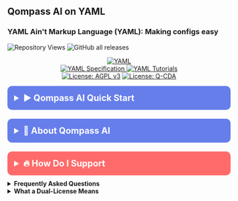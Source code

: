 <!----------/qompassai/yaml/README.md ---------------->
<!-- ----------Qompass AI YAML ----------------------->
<!-- Copyright (C) 2025 Qompass AI, All rights reserved -->
<!-------------------------------------------------------->

<h2> Qompass AI on YAML </h2>

<h3> YAML Ain't Markup Language (YAML): Making configs easy </h3>

![Repository Views](https://komarev.com/ghpvc/?username=qompassai-yaml)
![GitHub all releases](https://img.shields.io/github/downloads/qompassai/yaml/total?style=flat-square)

<p align="center">
  <a href="https://yaml.org/">
  <img src="https://img.shields.io/badge/YAML-000000?style=for-the-badge&logo=yaml&logoColor=white" alt="YAML">
</a>
<br>
<a href="https://yaml.org/spec/1.2.2/">
  <img src="https://img.shields.io/badge/YAML_Specification-blue?style=flat-square" alt="YAML Specification">
</a>
<a href="https://github.com/topics/yaml">
  <img src="https://img.shields.io/badge/YAML_Tutorials-green?style=flat-square" alt="YAML Tutorials">
</a>

<br>
  <a href="https://www.gnu.org/licenses/agpl-3.0"><img src="https://img.shields.io/badge/License-AGPL%20v3-blue.svg" alt="License: AGPL v3"></a>
  <a href="./LICENSE-QCDA"><img src="https://img.shields.io/badge/license-Q--CDA-lightgrey.svg" alt="License: Q-CDA"></a>
</p>


<details>
  <summary style="font-size: 1.4em; font-weight: bold; padding: 15px; background: #667eea; color: white; border-radius: 10px; cursor: pointer; margin: 10px 0;">
    <strong>▶️ Qompass AI Quick Start</strong>
  </summary>
  <div style="background: #f8f9fa; padding: 15px; border-radius: 5px; margin-top: 10px; font-family: monospace;">

```sh  
curl -fsSL https://raw.githubusercontent.com/qompassai/yaml/main/scripts/quickstart.sh | sh
```
  </div>
  <blockquote style="font-size: 1.2em; line-height: 1.8; padding: 25px; background: #f8f9fa; border-left: 6px solid #667eea; border-radius: 8px; margin: 15px 0; box-shadow: 0 2px 8px rgba(0,0,0,0.1);">
    <details>
      <summary style="font-size: 1em; font-weight: bold; padding: 10px; background: #e9ecef; color: #333; border-radius: 5px; cursor: pointer; margin: 10px 0;">
        <strong>📄 We advise you read the script BEFORE running it 😉</strong>
      </summary>
      <pre style="background: #fff; padding: 15px; border-radius: 5px; border: 1px solid #ddd; overflow-x: auto;">
#!/bin/sh
# /qompassai/yaml/scripts/quickstart
# Qompass AI YAML Quickstart Script
# Copyright (C) 2025 Qompass AI, All rights reserved
####################################################
set -eu
IFS='
'
case "$(uname -s)" in
Linux*) OS=linux ;;
Darwin*) OS=mac ;;
CYGWIN* | MINGW* | MSYS*) OS=windows ;;
*) OS=unknown ;;
esac
case "$OS" in
windows)
        USERPROFILE="${USERPROFILE:-$HOME}"
        XDG_CONFIG_HOME="${XDG_CONFIG_HOME:-$USERPROFILE/.config}"
        LOCAL_PREFIX="$USERPROFILE/.local"
        ;;
*)
        XDG_CONFIG_HOME="${XDG_CONFIG_HOME:-$HOME/.config}"
        LOCAL_PREFIX="$HOME/.local"
        ;;
esac
BIN_DIR="$LOCAL_PREFIX/bin"
LIB_DIR="$LOCAL_PREFIX/lib"
SHARE_DIR="$LOCAL_PREFIX/share"
SRC_DIR="$LOCAL_PREFIX/src/yaml"
mkdir -p "$BIN_DIR" "$LIB_DIR" "$SHARE_DIR" "$SRC_DIR" "$XDG_CONFIG_HOME/yaml"
case ":$PATH:" in
*":$BIN_DIR:"*) ;;
*) export PATH="$BIN_DIR:$PATH" ;;
esac
detect_arch() {
        case "$(uname -m)" in
        x86_64 | amd64) echo "x86_64" ;;
        aarch64 | arm64) echo "aarch64" ;;
        armv7l | armv8* | arm*) echo "arm" ;;
        riscv64*) echo "riscv64" ;;
        *) echo "unknown" ;;
        esac
}
ARCH="$(detect_arch)"
echo '╭────────────────────────────────────────────╮'
echo '│     Qompass AI · YAML Quick‑Start          │'
echo '╰────────────────────────────────────────────╯'
echo '  © 2025 Qompass AI. All rights reserved'
echo
echo "Detected OS:    $OS"
echo "Detected Arch:  $ARCH"
echo
echo "Core YAML tools will be installed to $LOCAL_PREFIX/{bin,lib,share}"
echo
echo "→ Installing yq (YAML CLI processor)..."
case "$OS" in
linux | mac)
        YQ_URL=""
        case "$ARCH" in
        x86_64) YQ_URL="https://github.com/mikefarah/yq/releases/latest/download/yq_${OS}_amd64" ;;
        aarch64) YQ_URL="https://github.com/mikefarah/yq/releases/latest/download/yq_${OS}_arm64" ;;
        arm) YQ_URL="https://github.com/mikefarah/yq/releases/latest/download/yq_${OS}_arm" ;;
        riscv64) YQ_URL="" ;; # yq does not provide riscv; fallback to pip/pipx
        esac
        if [ -n "$YQ_URL" ]; then
                curl -fsSL "$YQ_URL" -o "$BIN_DIR/yq"
                chmod +x "$BIN_DIR/yq"
        else
                PY_CMD="$(command -v python3 || command -v python)"
                if [ -n "$PY_CMD" ]; then
                        "$PY_CMD" -m pip install --user yq || :
                fi
        fi
        ;;
windows)
        YQ_URL="https://github.com/mikefarah/yq/releases/latest/download/yq_windows_amd64.exe"
        curl -fsSL "$YQ_URL" -o "$BIN_DIR/yq.exe"
        ;;
*)
        echo "Unsupported or unknown OS!"
        exit 1
        ;;
esac
echo "→ Installing yamllint (YAML linter, via pip)..."
PY_CMD="$(command -v python3 || command -v python)"
if [ -n "$PY_CMD" ]; then
        "$PY_CMD" -m pip install --user yamllint
else
        echo "Python not found; yamllint install skipped."
fi
echo
printf "Do you want to install \033[1mYAML Language Server (yaml-language-server)\033[0m for VSCode/protocol support? [Y/n]: "
read -r ans
[ -z "$ans" ] && ans="Y"
if [ "$ans" = "Y" ] || [ "$ans" = "y" ]; then
        # Try to install with npm, pipx, or portable binary
        if command -v npm >/dev/null 2>&1; then
                npm install -g yaml-language-server
        elif command -v pipx >/dev/null 2>&1; then
                pipx install yaml-language-server
        else
                echo "Neither npm nor pipx found; you can install yaml-language-server manually if desired."
        fi
fi
add_path_to_shell_rc() {
        rcfile=$1
        line="export PATH=\"$BIN_DIR:\$PATH\""
        if [ -f "$rcfile" ]; then
                if ! grep -Fxq "$line" "$rcfile"; then
                        printf '\n# Added by Qompass AI YAML quickstart script\n%s\n' "$line" >>"$rcfile"
                        echo " → Added PATH export to $rcfile"
                fi
        fi
}
add_path_to_shell_rc "$HOME/.bashrc"
add_path_to_shell_rc "$HOME/.zshrc"
add_path_to_shell_rc "$HOME/.profile"
create_xdg_config() {
        tool="$1"
        default_content="$2"
        confdir="$XDG_CONFIG_HOME/$tool"
        confpath="$confdir/config.yaml"
        mkdir -p "$confdir"
        if [ -f "$confpath" ]; then
                echo "→ $tool config already exists at $confpath"
                return
        fi
        printf "Do you want to write an example config for $tool to %s? [Y/n]: " "$confpath"
        read -r ans
        [ -z "$ans" ] && ans="Y"
        if [ "$ans" = "Y" ] || [ "$ans" = "y" ]; then
                echo "→ Creating example $tool config at $confpath"
                printf "%s\n" "$default_content" >"$confpath"
        fi
}
YAMLINT_CFG="rules:\n  line-length:\n    max: 120\n    level: warning\n"
YQ_CFG="# Add yq config options here\n"
LSP_CFG="yaml:\n  schemas: {}\n  validate: true\n"
create_xdg_config "yamllint" "$YAMLINT_CFG"
create_xdg_config "yq" "$YQ_CFG"
create_xdg_config "yaml-language-server" "$LSP_CFG"
echo
echo "✅ YAML tools have been installed in $BIN_DIR"
echo "→ Test yq with:      yq --version"
echo "→ Test yamllint with: yamllint --version"
echo "→ All configs placed in $XDG_CONFIG_HOME/"
echo "→ All user binaries/libs/configs are under ~/.local/, ~/.config/"
echo "→ To uninstall, just rm -rf $LOCAL_PREFIX/{bin,lib,share} $SRC_DIR $XDG_CONFIG_HOME/yamllint $XDG_CONFIG_HOME/yq $XDG_CONFIG_HOME/yaml-language-server"
echo "─ Ready, Set, YAML! ─"
exit 0      
</pre>
    </details>
    <p>Or, <a href="https://github.com/qompassai/yaml/blob/main/scripts/quickstart.sh" target="_blank">View the quickstart script</a>.</p>
  </blockquote>
</details>

</blockquote>
</details>

<details>
<summary style="font-size: 1.4em; font-weight: bold; padding: 15px; background: #667eea; color: white; border-radius: 10px; cursor: pointer; margin: 10px 0;"><strong>🧭 About Qompass AI</strong></summary>
<blockquote style="font-size: 1.2em; line-height: 1.8; padding: 25px; background: #f8f9fa; border-left: 6px solid #667eea; border-radius: 8px; margin: 15px 0; box-shadow: 0 2px 8px rgba(0,0,0,0.1);">

<div align="center">
  <p>Matthew A. Porter<br>
  Former Intelligence Officer<br>
  Educator & Learner<br>
  DeepTech Founder & CEO</p>
</div>

<h3>Publications</h3>
  <p>
    <a href="https://orcid.org/0000-0002-0302-4812">
      <img src="https://img.shields.io/badge/ORCID-0000--0002--0302--4812-green?style=flat-square&logo=orcid" alt="ORCID">
    </a>
    <a href="https://www.researchgate.net/profile/Matt-Porter-7">
      <img src="https://img.shields.io/badge/ResearchGate-Open--Research-blue?style=flat-square&logo=researchgate" alt="ResearchGate">
    </a>
    <a href="https://zenodo.org/communities/qompassai">
      <img src="https://img.shields.io/badge/Zenodo-Publications-blue?style=flat-square&logo=zenodo" alt="Zenodo">
    </a>
  </p>

<h3>Developer Programs</h3>

[![NVIDIA Developer](https://img.shields.io/badge/NVIDIA-Developer_Program-76B900?style=for-the-badge\&logo=nvidia\&logoColor=white)](https://developer.nvidia.com/)
[![Meta Developer](https://img.shields.io/badge/Meta-Developer_Program-0668E1?style=for-the-badge\&logo=meta\&logoColor=white)](https://developers.facebook.com/)
[![HackerOne](https://img.shields.io/badge/-HackerOne-%23494649?style=for-the-badge\&logo=hackerone\&logoColor=white)](https://hackerone.com/phaedrusflow)
[![HuggingFace](https://img.shields.io/badge/HuggingFace-qompass-yellow?style=flat-square\&logo=huggingface)](https://huggingface.co/qompass)
[![Epic Games Developer](https://img.shields.io/badge/Epic_Games-Developer_Program-313131?style=for-the-badge\&logo=epic-games\&logoColor=white)](https://dev.epicgames.com/)
<h3>Professional Profiles</h3>
  <p>
    <a href="https://www.linkedin.com/in/matt-a-porter-103535224/">
      <img src="https://img.shields.io/badge/LinkedIn-Matt--Porter-blue?style=flat-square&logo=linkedin" alt="Personal LinkedIn">
    </a>
    <a href="https://www.linkedin.com/company/95058568/">
      <img src="https://img.shields.io/badge/LinkedIn-Qompass--AI-blue?style=flat-square&logo=linkedin" alt="Startup LinkedIn">
    </a>
  </p>

<h3>Social Media</h3>
  <p>
    <a href="https://twitter.com/PhaedrusFlow">
      <img src="https://img.shields.io/badge/Twitter-@PhaedrusFlow-blue?style=flat-square&logo=twitter" alt="X/Twitter">
    </a>
    <a href="https://www.instagram.com/phaedrusflow">
      <img src="https://img.shields.io/badge/Instagram-phaedrusflow-purple?style=flat-square&logo=instagram" alt="Instagram">
    </a>
    <a href="https://www.youtube.com/@qompassai">
      <img src="https://img.shields.io/badge/YouTube-QompassAI-red?style=flat-square&logo=youtube" alt="Qompass AI YouTube">
    </a>
  </p>

</blockquote>
</details>

<details>
<summary style="font-size: 1.4em; font-weight: bold; padding: 15px; background: #ff6b6b; color: white; border-radius: 10px; cursor: pointer; margin: 10px 0;"><strong>🔥 How Do I Support</strong></summary>
<blockquote style="font-size: 1.2em; line-height: 1.8; padding: 25px; background: #fff5f5; border-left: 6px solid #ff6b6b; border-radius: 8px; margin: 15px 0; box-shadow: 0 2px 8px rgba(0,0,0,0.1);">

<div align="center">

<table>
<tr>
<th align="center">🏛️ Qompass AI Pre-Seed Funding 2023-2025</th>
<th align="center">🏆 Amount</th>
<th align="center">📅 Date</th>
</tr>
<tr>
<td><a href="https://github.com/qompassai/r4r" title="RJOS/Zimmer Biomet Research Grant Repository">RJOS/Zimmer Biomet Research Grant</a></td>
<td align="center">$30,000</td>
<td align="center">March 2024</td>
</tr>
<tr>
<td><a href="https://github.com/qompassai/PathFinders" title="GitHub Repository">Pathfinders Intern Program</a><br>
<small><a href="https://www.linkedin.com/posts/evergreenbio_bioscience-internships-workforcedevelopment-activity-7253166461416812544-uWUM/" target="_blank">View on LinkedIn</a></small></td>
<td align="center">$2,000</td>
<td align="center">October 2024</td>
</tr>
</table>

<br>
<h4>🤝 How To Support Our Mission</h4>

[![GitHub Sponsors](https://img.shields.io/badge/GitHub-Sponsor-EA4AAA?style=for-the-badge\&logo=github-sponsors\&logoColor=white)](https://github.com/sponsors/phaedrusflow)
[![Patreon](https://img.shields.io/badge/Patreon-Support-F96854?style=for-the-badge\&logo=patreon\&logoColor=white)](https://patreon.com/qompassai)
[![Liberapay](https://img.shields.io/badge/Liberapay-Donate-F6C915?style=for-the-badge\&logo=liberapay\&logoColor=black)](https://liberapay.com/qompassai)
[![Open Collective](https://img.shields.io/badge/Open%20Collective-Support-7FADF2?style=for-the-badge\&logo=opencollective\&logoColor=white)](https://opencollective.com/qompassai)
[![Buy Me A Coffee](https://img.shields.io/badge/Buy%20Me%20A%20Coffee-Support-FFDD00?style=for-the-badge\&logo=buy-me-a-coffee\&logoColor=black)](https://www.buymeacoffee.com/phaedrusflow)

<details markdown="1">
<summary><strong>🔐 Cryptocurrency Donations</strong></summary>

**Monero (XMR):**

<div align="center">
  <img src="https://raw.githubusercontent.com/qompassai/svg/main/assets/monero-qr.svg" alt="Monero QR Code" width="180">
</div>

<div style="margin: 10px 0;">
    <code>42HGspSFJQ4MjM5ZusAiKZj9JZWhfNgVraKb1eGCsHoC6QJqpo2ERCBZDhhKfByVjECernQ6KeZwFcnq8hVwTTnD8v4PzyH</code>
  </div>

<button onclick="navigator.clipboard.writeText('42HGspSFJQ4MjM5ZusAiKZj9JZWhfNgVraKb1eGCsHoC6QJqpo2ERCBZDhhKfByVjECernQ6KeZwFcnq8hVwTTnD8v4PzyH')" style="padding: 6px 12px; background: #FF6600; color: white; border: none; border-radius: 4px; cursor: pointer;">
    📋 Copy Address
  </button>
<p><i>Funding helps us continue our research at the intersection of AI, healthcare, and education</i></p>

</blockquote>
</details>
</details>

<details id="FAQ">
  <summary><strong>Frequently Asked Questions</strong></summary>

### Q: How do you mitigate against bias?

**TLDR - we do math to make AI ethically useful**

### A: We delineate between mathematical bias (MB) - a fundamental parameter in neural network equations - and algorithmic/social bias (ASB). While MB is optimized during model training through backpropagation, ASB requires careful consideration of data sources, model architecture, and deployment strategies. We implement attention mechanisms for improved input processing and use legal open-source data and secure web-search APIs to help mitigate ASB.

[AAMC AI Guidelines | One way to align AI against ASB](https://www.aamc.org/about-us/mission-areas/medical-education/principles-ai-use)

### AI Math at a glance

## Forward Propagation Algorithm

$$
y = w_1x_1 + w_2x_2 + ... + w_nx_n + b
$$

Where:

- $y$ represents the model output
- $(x_1, x_2, ..., x_n)$ are input features
- $(w_1, w_2, ..., w_n)$ are feature weights
- $b$ is the bias term

### Neural Network Activation

For neural networks, the bias term is incorporated before activation:

$$
z = \sum_{i=1}^{n} w_ix_i + b
$$
$$
a = \sigma(z)
$$

Where:

- $z$ is the weighted sum plus bias
- $a$ is the activation output
- $\sigma$ is the activation function

### Attention Mechanism- aka what makes the Transformer (The "T" in ChatGPT) powerful

- [Attention High level overview video](https://www.youtube.com/watch?v=fjJOgb-E41w)

- [Attention Is All You Need Arxiv Paper](https://arxiv.org/abs/1706.03762)

The Attention mechanism equation is:

$$
\text{Attention}(Q, K, V) = \text{softmax}\\left( \\frac{QK^T}{\\sqrt{d_k}} \\right) V
$$

Where:

- $Q$ represents the Query matrix
- $K$ represents the Key matrix
- $V$ represents the Value matrix
- $d_k$ is the dimension of the key vectors
- $\text{softmax}(\cdot)$ normalizes scores to sum to 1

### Q: Do I have to buy a Linux computer to use this? I don't have time for that!

### A: No. You can run Linux and/or the tools we share alongside your existing operating system:

- Windows users can use Windows Subsystem for Linux [WSL](https://learn.microsoft.com/en-us/windows/wsl/install)
- Mac users can use [Homebrew](https://brew.sh/)
- The code-base instructions were developed with both beginners and advanced users in mind.

### Q: Do you have to get a masters in AI?

### A: Not if you don't want to. To get competent enough to get past ChatGPT dependence at least, you just need a computer and a beginning's mindset. Huggingface is a good place to start.

- [Huggingface](https://docs.google.com/presentation/d/1IkzESdOwdmwvPxIELYJi8--K3EZ98_cL6c5ZcLKSyVg/edit#slide=id.p)

### Q: What makes a "small" AI model?

### A: AI models ~=10 billion(10B) parameters and below. For comparison, OpenAI's GPT4o contains approximately 200B parameters.

</details>

<details id="Dual-License Notice">
  <summary><strong>What a Dual-License Means</strong></summary>

### Protection for Vulnerable Populations

The dual licensing aims to address the cybersecurity gap that disproportionately affects underserved populations. As highlighted by recent attacks<sup><a href="#ref1">[1]</a></sup>, low-income residents, seniors, and foreign language speakers face higher-than-average risks of being victims of cyberattacks. By offering both open-source and commercial licensing options, we encourage the development of cybersecurity solutions that can reach these vulnerable groups while also enabling sustainable development and support.

### Preventing Malicious Use

The AGPL-3.0 license ensures that any modifications to the software remain open source, preventing bad actors from creating closed-source variants that could be used for exploitation. This is especially crucial given the rising threats to vulnerable communities, including children in educational settings. The attack on Minneapolis Public Schools, which resulted in the leak of 300,000 files and a $1 million ransom demand, highlights the importance of transparency and security<sup><a href="#ref8">[8]</a></sup>.

### Addressing Cybersecurity in Critical Sectors

The commercial license option allows for tailored solutions in critical sectors such as healthcare, which has seen significant impacts from cyberattacks. For example, the recent Change Healthcare attack<sup><a href="#ref4">[4]</a></sup> affected millions of Americans and caused widespread disruption for hospitals and other providers. In January 2025, CISA<sup><a href="#ref2">[2]</a></sup> and FDA<sup><a href="#ref3">[3]</a></sup> jointly warned of critical backdoor vulnerabilities in Contec CMS8000 patient monitors, revealing how medical devices could be compromised for unauthorized remote access and patient data manipulation.

### Supporting Cybersecurity Awareness

The dual licensing model supports initiatives like the Cybersecurity and Infrastructure Security Agency (CISA) efforts to improve cybersecurity awareness<sup><a href="#ref7">[7]</a></sup> in "target rich" sectors, including K-12 education<sup><a href="#ref5">[5]</a></sup>. By allowing both open-source and commercial use, we aim to facilitate the development of tools that support these critical awareness and protection efforts.

### Bridging the Digital Divide

The unfortunate reality is that too many individuals and organizations have gone into a frenzy in every facet of our daily lives<sup><a href="#ref6">[6]</a></sup>. These unfortunate folks identify themselves with their talk of "10X" returns and building towards Artificial General Intelligence aka "AGI" while offering GPT wrappers. Our dual licensing approach aims to acknowledge this deeply concerning predatory paradigm with clear eyes while still operating to bring the best parts of the open-source community with our services and solutions.

### Recent Cybersecurity Attacks

Recent attacks underscore the importance of robust cybersecurity measures:

- The Change Healthcare cyberattack in February 2024 affected millions of Americans and caused significant disruption to healthcare providers.
- The White House and Congress jointly designated October 2024 as Cybersecurity Awareness Month. This designation comes with over 100 actions that align the Federal government and public/private sector partners are taking to help every man, woman, and child to safely navigate the age of AI.

By offering both open source and commercial licensing options, we strive to create a balance that promotes innovation and accessibility. We address the complex cybersecurity challenges faced by vulnerable populations and critical infrastructure sectors as the foundation of our solutions, not an afterthought.

### References

<div id="footnotes">
<p id="ref1"><strong>[1]</strong> <a href="https://www.whitehouse.gov/briefing-room/statements-releases/2024/10/02/international-counter-ransomware-initiative-2024-joint-statement/">International Counter Ransomware Initiative 2024 Joint Statement</a></p>

<p id="ref2"><strong>[2]</strong> <a href="https://www.cisa.gov/sites/default/files/2025-01/fact-sheet-contec-cms8000-contains-a-backdoor-508c.pdf">Contec CMS8000 Contains a Backdoor</a></p>

<p id="ref3"><strong>[3]</strong> <a href="https://www.aha.org/news/headline/2025-01-31-cisa-fda-warn-vulnerabilities-contec-patient-monitors">CISA, FDA warn of vulnerabilities in Contec patient monitors</a></p>

<p id="ref4"><strong>[4]</strong> <a href="https://www.chiefhealthcareexecutive.com/view/the-top-10-health-data-breaches-of-the-first-half-of-2024">The Top 10 Health Data Breaches of the First Half of 2024</a></p>

<p id="ref5"><strong>[5]</strong> <a href="https://www.cisa.gov/K12Cybersecurity">CISA's K-12 Cybersecurity Initiatives</a></p>

<p id="ref6"><strong>[6]</strong> <a href="https://www.ftc.gov/business-guidance/blog/2024/09/operation-ai-comply-continuing-crackdown-overpromises-ai-related-lies">Federal Trade Commission Operation AI Comply: continuing the crackdown on overpromises and AI-related lies</a></p>

<p id="ref7"><strong>[7]</strong> <a href="https://www.whitehouse.gov/briefing-room/presidential-actions/2024/09/30/a-proclamation-on-cybersecurity-awareness-month-2024/">A Proclamation on Cybersecurity Awareness Month, 2024</a></p>

<p id="ref8"><strong>[8]</strong> <a href="https://therecord.media/minneapolis-schools-say-data-breach-affected-100000/">Minneapolis school district says data breach affected more than 100,000 people</a></p>
</div>
</details>
